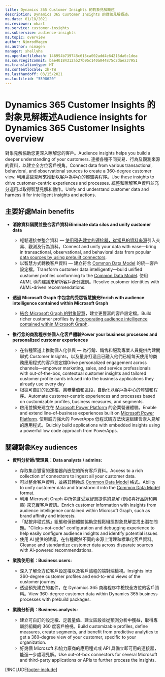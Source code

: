 ```yaml
---
title: Dynamics 365 Customer Insights 的對象見解概述
description: Dynamics 365 Customer Insights 的對象見解概述。
ms.date: 01/18/2021
ms.reviewer: mhart
ms.service: customer-insights
ms.subservice: audience-insights
ms.topic: overview
author: NimrodMagen
ms.author: nimagen
manager: shellyha
ms.openlocfilehash: 146994b739748c615ca002add4e64216da6c1dea
ms.sourcegitcommit: bae40184312ab27b95c140a044875c2daea37951
ms.translationtype: HT
ms.contentlocale: zh-TW
ms.lasthandoff: 03/15/2021
ms.locfileid: "5598620"
---
```

# <a name="audience-insights-for-dynamics-365-customer-insights-overview"></a><span data-ttu-id="13907-103">Dynamics 365 Customer Insights 的對象見解概述</span><span class="sxs-lookup"><span data-stu-id="13907-103">Audience insights for Dynamics 365 Customer Insights overview</span></span>

<span data-ttu-id="13907-104">對象見解協助您更深入瞭解您的客戶。</span><span class="sxs-lookup"><span data-stu-id="13907-104">Audience insights helps you build a deeper understanding of your customers.</span></span> <span data-ttu-id="13907-105">連接各種不同交易、行為及觀測來源的資料，以建立全方位客戶視角。</span><span class="sxs-lookup"><span data-stu-id="13907-105">Connect data from various transactional, behavioral, and observational sources to create a 360-degree customer view.</span></span> <span data-ttu-id="13907-106">利用這些見解來推動以客戶為中心的體驗與程序。</span><span class="sxs-lookup"><span data-stu-id="13907-106">Use these insights to drive customer-centric experiences and processes.</span></span> <span data-ttu-id="13907-107">統整和瞭解客戶資料並充分運用以取得智慧見解和動作。</span><span class="sxs-lookup"><span data-stu-id="13907-107">Unify and understand customer data and harness it for intelligent insights and actions.</span></span>

## <a name="main-benefits"></a><span data-ttu-id="13907-108">主要好處</span><span class="sxs-lookup"><span data-stu-id="13907-108">Main benefits</span></span> 

- <span data-ttu-id="13907-109">**消除資料隔閡並整合客戶資料**</span><span class="sxs-lookup"><span data-stu-id="13907-109">**Eliminate data silos and unify customer data**</span></span>

  - <span data-ttu-id="13907-110">輕鬆連接並整合資料 — [使用預先建立的連接器，從常見的資料來源](data-sources.md)引入交易、觀測及行為資料。</span><span class="sxs-lookup"><span data-stu-id="13907-110">Connect and unify your data with ease—bring in transactional, observational, and behavioral data from popular [data sources by using prebuilt connectors](data-sources.md).</span></span>
  - <span data-ttu-id="13907-111">以智慧方式轉換客戶資料 — 建立符合 [Common Data Model](/common-data-model/) 的統一客戶設定檔。</span><span class="sxs-lookup"><span data-stu-id="13907-111">Transform customer data intelligently—build unified customer profiles conforming to the [Common Data Model](/common-data-model/).</span></span> <span data-ttu-id="13907-112">使用 AI/ML 導向建議來解析客戶身分識別。</span><span class="sxs-lookup"><span data-stu-id="13907-112">Resolve customer identities with AI/ML-driven recommendations.</span></span>

- <span data-ttu-id="13907-113">**透過 Microsoft Graph 中包含的受眾智慧擴充**</span><span class="sxs-lookup"><span data-stu-id="13907-113">**Enrich with audience intelligence contained within Microsoft Graph**</span></span>

  - <span data-ttu-id="13907-114">[結合 Microsoft Graph 的對象智慧](enrichment-microsoft-graph.md)，建立更豐富的客戶設定檔。</span><span class="sxs-lookup"><span data-stu-id="13907-114">Build richer customer profiles by [incorporating audience intelligence contained within Microsoft Graph](enrichment-microsoft-graph.md).</span></span>  

- <span data-ttu-id="13907-115">**推行您的商務程序並個人化客戶體驗**</span><span class="sxs-lookup"><span data-stu-id="13907-115">**Power your business processes and personalized customer experiences**</span></span>

  - <span data-ttu-id="13907-116">在各種管道上推動個人化參與 — 為行銷、銷售和服務專業人員提供內建關聯式 Customer Insights，以及量身打造且已融入他們已經每天使用的商務應用程式的客戶設定檔</span><span class="sxs-lookup"><span data-stu-id="13907-116">Drive personalized engagement across channels—empower marketing, sales, and service professionals with out-of-the-box, contextual customer insights and tailored customer profile cards infused into the business applications they already use every day</span></span>
  - <span data-ttu-id="13907-117">根據可自訂的設定檔、業務量值和區段，自動化以客戶為中心的體驗和程序。</span><span class="sxs-lookup"><span data-stu-id="13907-117">Automate customer-centric experiences and processes based on customizable profiles, business measures, and segments.</span></span>
  - <span data-ttu-id="13907-118">啟用並擴充建立在 [Microsoft Power Platform](https://powerplatform.microsoft.com/) 的企業營運體驗。</span><span class="sxs-lookup"><span data-stu-id="13907-118">Enable and extend line-of-business experiences built on [Microsoft Power Platform](https://powerplatform.microsoft.com/).</span></span> <span data-ttu-id="13907-119">使用威力強大的 PowerApps 低程式碼方法快速組建含嵌入見解的應用程式。</span><span class="sxs-lookup"><span data-stu-id="13907-119">Quickly build applications with embedded insights using a powerful low code approach from PowerApps.</span></span>  

## <a name="key-audiences"></a><span data-ttu-id="13907-120">關鍵對象</span><span class="sxs-lookup"><span data-stu-id="13907-120">Key audiences</span></span>

- <span data-ttu-id="13907-121">**資料分析師/管理員：**</span><span class="sxs-lookup"><span data-stu-id="13907-121">**Data analysts / admins:**</span></span>

  - <span data-ttu-id="13907-122">存取集合豐富的連接器內嵌您的所有客戶資料。</span><span class="sxs-lookup"><span data-stu-id="13907-122">Access to a rich collection of connectors to ingest all your customer data.</span></span>
  - <span data-ttu-id="13907-123">可以整合客戶資料，並將其轉換成 [Common Data Model](/common-data-model/) 格式。</span><span class="sxs-lookup"><span data-stu-id="13907-123">Ability to unify customer data and transform it into the [Common Data Model](/common-data-model/) format.</span></span>
  - <span data-ttu-id="13907-124">利用 Microsoft Graph 中所包含受眾智慧提供的見解 (例如喜好品牌和興趣) 來充實客戶資訊。</span><span class="sxs-lookup"><span data-stu-id="13907-124">Enrich customer information with insights from audience intelligence contained within Microsoft Graph, such as brand affinity and interests.</span></span>
  - <span data-ttu-id="13907-125">「點按非程式碼」組態和偵錯體驗協助您輕鬆組態對象見解並找出潛在問題。</span><span class="sxs-lookup"><span data-stu-id="13907-125">"Clicks-not-code" configuration and debugging experience to help easily configure audience insights and identify potential issues.</span></span>
  - <span data-ttu-id="13907-126">使用 AI 提供的建議，在各種截然不同的來源上清理和標準化客戶資料。</span><span class="sxs-lookup"><span data-stu-id="13907-126">Cleanse and standardize customer data across disparate sources with AI-powered recommendations.</span></span>  

- <span data-ttu-id="13907-127">**業務使用者：**</span><span class="sxs-lookup"><span data-stu-id="13907-127">**Business users:**</span></span>

  - <span data-ttu-id="13907-128">深入了解全方位客戶設定檔以及客戶旅程的端對端檢視。</span><span class="sxs-lookup"><span data-stu-id="13907-128">Insights into 360-degree customer profiles and end-to-end views of the customer journey.</span></span>
  - <span data-ttu-id="13907-129">透過預先建立的套件，在 Dynamics 365 商務程序中檢視全方位的客戶資料。</span><span class="sxs-lookup"><span data-stu-id="13907-129">View 360-degree customer data within Dynamics 365 business processes with prebuild packages.</span></span>

- <span data-ttu-id="13907-130">**業務分析員：**</span><span class="sxs-lookup"><span data-stu-id="13907-130">**Business analysts:**</span></span>

  - <span data-ttu-id="13907-131">建立可自訂的設定檔、定義量值、建立區段並從預測分析中獲益，取得專屬於組織的 360 度客戶檢視。</span><span class="sxs-lookup"><span data-stu-id="13907-131">Build customizable profiles, define measures, create segments, and benefit from predictive analytics to get a 360-degree view of your customer, specific to your organization.</span></span>  
  - <span data-ttu-id="13907-132">好幾個 Microsoft 和協力廠商的應用程式或 API 具備立即可用的連接器，能進一步處理見解。</span><span class="sxs-lookup"><span data-stu-id="13907-132">Use out-of-box connectors for several Microsoft and third-party applications or APIs to further process the insights.</span></span>


[!INCLUDE[footer-include](../includes/footer-banner.md)]
